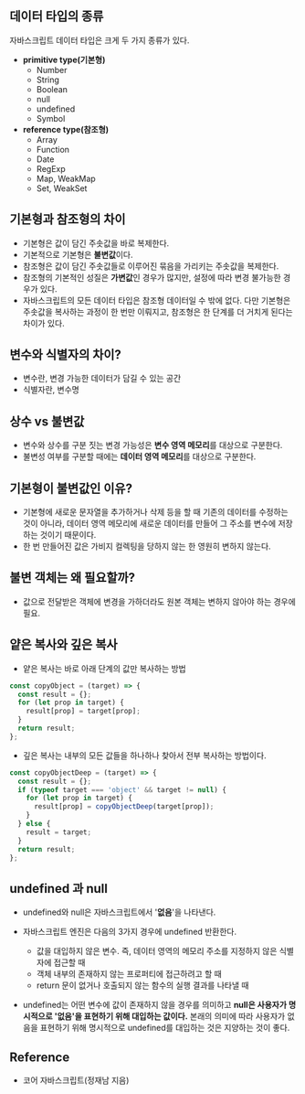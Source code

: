 ## 데이터 타입의 종류

자바스크립트 데이터 타입은 크게 두 가지 종류가 있다.

- **primitive type(기본형)**
  - Number
  - String
  - Boolean
  - null
  - undefined
  - Symbol
- **reference type(참조형)**
  - Array
  - Function
  - Date
  - RegExp
  - Map, WeakMap
  - Set, WeakSet

## 기본형과 참조형의 차이

- 기본형은 값이 담긴 주솟값을 바로 복제한다.
- 기본적으로 기본형은 **불변값**이다.
- 참조형은 값이 담긴 주솟값들로 이루어진 묶음을 가리키는 주솟값을 복제한다.
- 참조형의 기본적인 성질은 **가변값**인 경우가 많지만, 설정에 따라 변경 불가능한 경우가 있다.
- 자바스크립트의 모든 데이터 타입은 참조형 데이터일 수 밖에 없다. 다만 기본형은 주솟값을 복사하는 과정이 한 번만 이뤄지고, 참조형은 한 단계를 더 거치게 된다는 차이가 있다.

## 변수와 식별자의 차이?

- 변수란, 변경 가능한 데이터가 담길 수 있는 공간
- 식별자란, 변수명

## 상수 vs 불변값

- 변수와 상수를 구분 짓는 변경 가능성은 **변수 영역 메모리**를 대상으로 구분한다.
- 불변성 여부를 구분할 때에는 **데이터 영역 메모리**를 대상으로 구분한다.

## 기본형이 불변값인 이유?

- 기본형에 새로운 문자열을 추가하거나 삭제 등을 할 때 기존의 데이터를 수정하는 것이 아니라, 데이터 영역 메모리에 새로운 데이터를 만들어 그 주소를 변수에 저장하는 것이기 때문이다.
- 한 번 만들어진 값은 가비지 컬렉팅을 당하지 않는 한 영원히 변하지 않는다.

## 불변 객체는 왜 필요할까?

- 값으로 전달받은 객체에 변경을 가하더라도 원본 객체는 변하지 않아야 하는 경우에 필요.

## 얕은 복사와 깊은 복사

- 얕은 복사는 바로 아래 단계의 값만 복사하는 방법

```javascript
const copyObject = (target) => {
  const result = {};
  for (let prop in target) {
    result[prop] = target[prop];
  }
  return result;
};
```

- 깊은 복사는 내부의 모든 값들을 하나하나 찾아서 전부 복사하는 방법이다.

```javascript
const copyObjectDeep = (target) => {
  const result = {};
  if (typeof target === 'object' && target != null) {
    for (let prop in target) {
      result[prop] = copyObjectDeep(target[prop]);
    }
  } else {
    result = target;
  }
  return result;
};
```

## undefined 과 null

- undefined와 null은 자바스크립트에서 '**없음**'을 나타낸다.

- 자바스크립트 엔진은 다음의 3가지 경우에 undefined 반환한다.

  - 값을 대입하지 않은 변수. 즉, 데이터 영역의 메모리 주소를 지정하지 않은 식별자에 접근할 때
  - 객체 내부의 존재하지 않는 프로퍼티에 접근하려고 할 때
  - return 문이 없거나 호출되지 않는 함수의 실행 결과를 나타낼 때

- undefined는 어떤 변수에 값이 존재하지 않을 경우를 의미하고 **null은 사용자가 명시적으로 '없음'을 표현하기 위해 대입하는 값이다.** 본래의 의미에 따라 사용자가 없음을 표현하기 위해 명시적으로 undefined를 대입하는 것은 지양하는 것이 좋다.

## Reference

- 코어 자바스크립트(정재남 지음)
